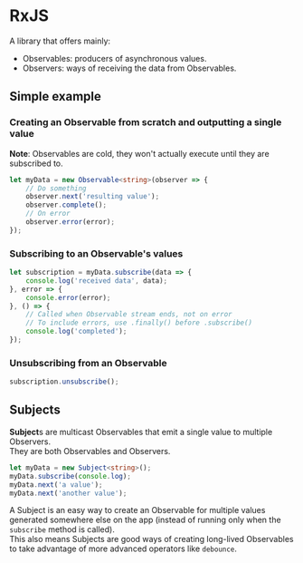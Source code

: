 # RxJS

A library that offers mainly:
- Observables: producers of asynchronous values.
- Observers: ways of receiving the data from Observables.

## Simple example

### Creating an Observable from scratch and outputting a single value

**Note**: Observables are cold, they won't actually execute until they are subscribed to.

```typescript
let myData = new Observable<string>(observer => {
    // Do something
    observer.next('resulting value');
    observer.complete();
    // On error
    observer.error(error);
});
```

### Subscribing to an Observable's values

```typescript
let subscription = myData.subscribe(data => {
    console.log('received data', data);
}, error => {
    console.error(error);
}, () => {
    // Called when Observable stream ends, not on error
    // To include errors, use .finally() before .subscribe()
    console.log('completed');
});
```

### Unsubscribing from an Observable

```typescript
subscription.unsubscribe();
```

## Subjects

**Subject**s are multicast Observables that emit a single value to multiple Observers.  
They are both Observables and Observers.

```typescript
let myData = new Subject<string>();
myData.subscribe(console.log);
myData.next('a value');
myData.next('another value');
```

A Subject is an easy way to create an Observable for multiple values generated somewhere else on the app (instead of running only when the `subscribe` method is called).  
This also means Subjects are good ways of creating long-lived Observables to take advantage of more advanced operators like `debounce`.

